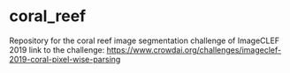 # coral_reef

Repository for the coral reef image segmentation challenge of ImageCLEF 2019
link to the challenge: https://www.crowdai.org/challenges/imageclef-2019-coral-pixel-wise-parsing
